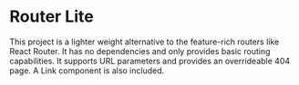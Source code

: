 # Router Lite
This project is a lighter weight alternative to the feature-rich routers like React Router. It has no dependencies and only provides basic routing capabilities. It supports URL parameters and provides an overrideable 404 page. A Link component is also included. 
